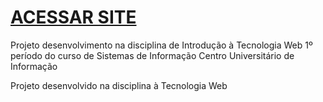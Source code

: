 # [ACESSAR SITE](https://miguel-gomes-l.github.io/Os-Cavaleiros-do-Zod-aco/)

Projeto desenvolvimento na disciplina de Introdução à Tecnologia Web
1º período do curso de Sistemas de Informação
Centro Universitário de Informação

Projeto desenvolvido na disciplina à Tecnologia Web
